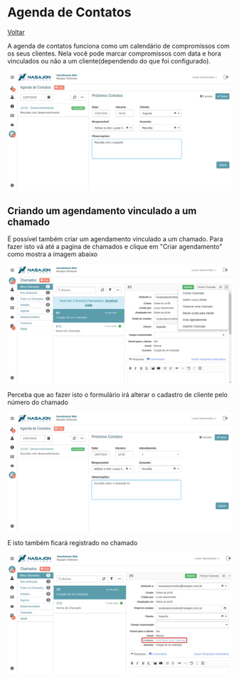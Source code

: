 # Agenda de Contatos
[Voltar](../../../../README.md)

A agenda de contatos funciona como um calendário de compromissos com os seus clientes. Nela você pode marcar compromissos com data e hora vinculados ou não a um cliente(dependendo do que foi configurado).

![](./img/agenda.png)

## Criando um agendamento vinculado a um chamado

É possível também criar um agendamento vinculado a um chamado. Para fazer isto vá até a pagina de chamados e clique em "Criar agendamento" como mostra a imagem abaixo

![](./img/agendarchamado.png)

Perceba que ao fazer isto o formulário irá alterar o cadastro de cliente pelo número do chamado

![](./img/agendarchamado2.png)

E isto também ficará registrado no chamado

![](./img/agendarchamado3.png)